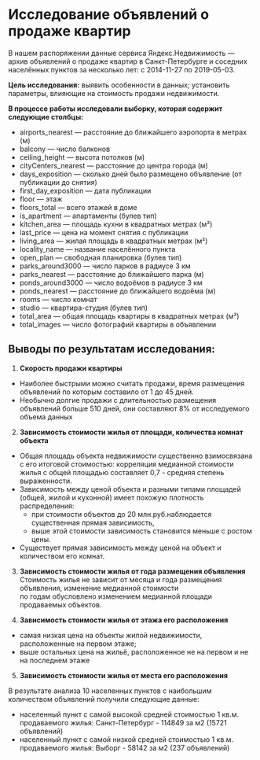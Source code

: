 

# Исследование объявлений о продаже квартир

В нашем распоряжении данные сервиса Яндекс.Недвижимость — архив объявлений о продаже квартир в Санкт-Петербурге и соседних населённых пунктов за несколько лет: с 2014-11-27 по 2019-05-03.  
  
**Цель исследования:** выявить особенности в данных; установить параметры, влияющие на стоимость продажи недвижимости.

**В процессе работы исследовали выборку, которая содержит следующие столбцы:**
- airports_nearest — расстояние до ближайшего аэропорта в метрах (м)
- balcony — число балконов
- ceiling_height — высота потолков (м)
- cityCenters_nearest — расстояние до центра города (м)
- days_exposition — сколько дней было размещено объявление (от публикации до снятия)
- first_day_exposition — дата публикации
- floor — этаж
- floors_total — всего этажей в доме
- is_apartment — апартаменты (булев тип)
- kitchen_area — площадь кухни в квадратных метрах (м²)
- last_price — цена на момент снятия с публикации
- living_area — жилая площадь в квадратных метрах (м²)
- locality_name — название населённого пункта
- open_plan — свободная планировка (булев тип)
- parks_around3000 — число парков в радиусе 3 км
- parks_nearest — расстояние до ближайшего парка (м)
- ponds_around3000 — число водоёмов в радиусе 3 км
- ponds_nearest — расстояние до ближайшего водоёма (м)
- rooms — число комнат
- studio — квартира-студия (булев тип)
- total_area — общая площадь квартиры в квадратных метрах (м²)
- total_images — число фотографий квартиры в объявлении

## Выводы по результатам исследования:
1. **Скорость продажи квартиры**  
* Наиболее быстрыми можно считать продажи, время размещения объявлений по которым составило от 1 до 45 дней.  
* Необычно долгие продажи c длительностью размещения объявлений больше 510 дней, они составляют 8% от исследуемого объема данных
2. **Зависимость стоимости жилья от площади, количества комнат объекта**  
* Общая площадь объекта недвижимости существенно взимосвязана с его итоговой стоимостью: корреляция медианной стоимости жилья с общей площадью составляет 0,7 - средняя степень выраженности.    
* Зависимость между ценой объекта и разными типами площадей (общей, жилой и кухонной) имеет похожую плотность распределения:  
    * при стоимости объектов до 20 млн.руб.наблюдается существенная прямая зависимость,  
    * выше этой стоимости зависимость становится меньше с ростом цены.  
* Существует прямая зависимость между ценой на объект и количеством его комнат.
3. **Зависимость стоимости жилья от года размещения объявления**  
Стоимость жилья не зависит от месяца и года размещения объявления, изменение медианной стоимости  
по годам обусловлено изменением медианной площади продаваемых объектов.

4. **Зависимость стоимости жилья от этажа его расположения**
- самая низкая цена на объекты жилой недвижимости, расположенные на первом этаже;  
- выше остальных цена на жильё, расположенное не на первом и не на последнем этаже
5. **Зависимость стоимости жилья от места его расположения**

В результате анализа 10 населенных пунктов с наибольшим количеством объявлений получили следующие данные:  
* населенный пункт с самой высокой средней стоимостью 1 кв.м. продаваемого жилья: Санкт-Петербург	- 114849 за м2 (15721 объявлений)
* населенный пункт с самой низкой средней стоимостью 1 кв.м. продаваемого жилья: Выборг	- 58142 за м2 (237 объявлений)

